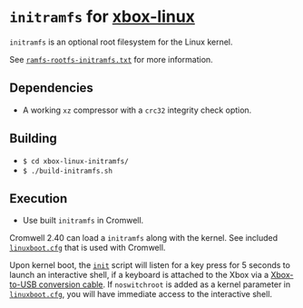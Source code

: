 # `initramfs` for [xbox-linux](https://github.com/XboxDev/xbox-linux)
`initramfs` is an optional root filesystem for the Linux kernel.

See [`ramfs-rootfs-initramfs.txt`](https://github.com/XboxDev/xbox-linux/blob/master/Documentation/filesystems/ramfs-rootfs-initramfs.txt#L86) for more information.

## Dependencies
* A working `xz` compressor with a `crc32` integrity check option.

## Building
* `$ cd xbox-linux-initramfs/`
* `$ ./build-initramfs.sh`

## Execution
* Use built `initramfs` in Cromwell.

Cromwell 2.40 can load a `initramfs` along with the kernel. See included [`linuxboot.cfg`](https://github.com/XboxDev/xbox-linux-initramfs/blob/master/linuxboot.cfg) that is used with Cromwell.

Upon kernel boot, the [`init`](https://github.com/XboxDev/xbox-linux-initramfs/blob/master/initramfs-xbox/init) script will listen for a key press for 5 seconds to launch an interactive shell, if a keyboard is attached to the Xbox via a [Xbox-to-USB conversion cable](http://xboxdevwiki.net/Xbox_Input_Devices#USB_Adapters). If `noswitchroot` is added as a kernel parameter in [`linuxboot.cfg`](https://github.com/XboxDev/xbox-linux-initramfs/blob/master/linuxboot.cfg), you will have immediate access to the interactive shell.
